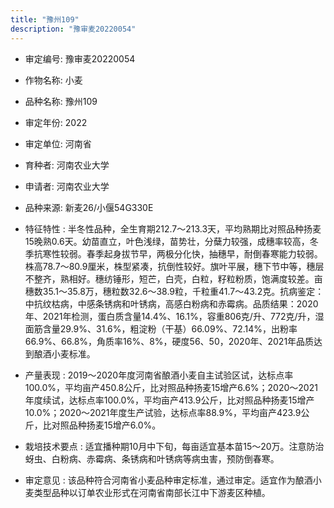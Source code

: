 ```yaml
---
title: "豫州109"
description: "豫审麦20220054"
---
```

* 审定编号:  豫审麦20220054

*  作物名称:  小麦

*  品种名称:  豫州109

*  审定年份:  2022

*  审定单位:  河南省

* 育种者:  河南农业大学

*  申请者:  河南农业大学

*  品种来源:  新麦26/小偃54G330E

*  特征特性 : 
半冬性品种，全生育期212.7～213.3天，平均熟期比对照品种扬麦15晚熟0.6天。幼苗直立，叶色浅绿，苗势壮，分蘖力较强，成穗率较高，冬季抗寒性较弱。春季起身拔节早，两极分化快，抽穗早，耐倒春寒能力较弱。株高78.7～80.9厘米，株型紧凑，抗倒性较好。旗叶平展，穗下节中等，穗层不整齐，熟相好。穗纺锤形，短芒，白壳，白粒，籽粒粉质，饱满度较差。亩穗数35.1～35.8万，穗粒数32.6～38.9粒，千粒重41.7～43.2克。抗病鉴定：中抗纹枯病，中感条锈病和叶锈病，高感白粉病和赤霉病。品质结果：2020年、2021年检测，蛋白质含量14.4%、16.1%，容重806克/升、772克/升，湿面筋含量29.9%、31.6%，粗淀粉（干基）66.09%、72.14%，出粉率66.9%、66.8%，角质率16%、8%，硬度56、50，2020年、2021年品质达到酿酒小麦标准。
 
*  产量表现 : 
2019～2020年度河南省酿酒小麦自主试验区试，达标点率100.0%，平均亩产450.8公斤，比对照品种扬麦15增产6.6%；2020～2021年度续试，达标点率100.0%，平均亩产413.9公斤，比对照品种扬麦15增产10.0%；2020～2021年度生产试验，达标点率88.9%，平均亩产423.9公斤，比对照品种扬麦15增产6.0%。

*  栽培技术要点 : 
适宜播种期10月中下旬，每亩适宜基本苗15～20万。注意防治蚜虫、白粉病、赤霉病、条锈病和叶锈病等病虫害，预防倒春寒。

*  审定意见 : 
该品种符合河南省小麦品种审定标准，通过审定。适宜作为酿酒小麦类型品种以订单农业形式在河南省南部长江中下游麦区种植。
